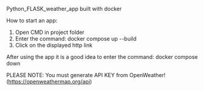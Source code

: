 Python_FLASK_weather_app built with docker

How to start an app:

1.	Open CMD in project folder
2.	Enter the command: docker compose up --build
3.	Click on the displayed http link

After using the app it is a good idea to enter the command: docker compose down

PLEASE NOTE: You must generate API KEY from OpenWeather! (https://openweathermap.org/api)

